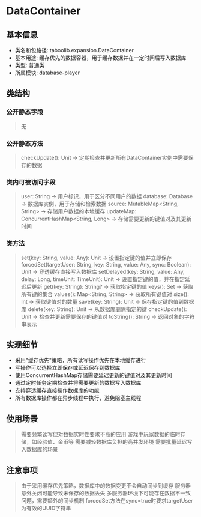 # DataContainer

## 基本信息
- 类名和包路径: taboolib.expansion.DataContainer
- 基本用途: 缓存优先的数据容器，用于缓存数据并在一定时间后写入数据库
- 类型: 普通类
- 所属模块: database-player

## 类结构

### 公开静态字段
> 无

### 公开静态方法
> checkUpdate(): Unit -> 定期检查并更新所有DataContainer实例中需要保存的数据

### 类内可被访问字段
> user: String -> 用户标识，用于区分不同用户的数据
> database: Database -> 数据库实例，用于存储和检索数据
> source: MutableMap<String, String> -> 存储用户数据的本地缓存
> updateMap: ConcurrentHashMap<String, Long> -> 存储需要更新的键值对及其更新时间

### 类方法
> set(key: String, value: Any): Unit -> 设置指定键的值并立即保存
> forcedSet(targetUser: String, key: String, value: Any, sync: Boolean): Unit -> 穿透缓存直接写入数据库
> setDelayed(key: String, value: Any, delay: Long, timeUnit: TimeUnit): Unit -> 设置指定键的值，并在指定延迟后更新
> get(key: String): String? -> 获取指定键的值
> keys(): Set<String> -> 获取所有键的集合
> values(): Map<String, String> -> 获取所有键值对
> size(): Int -> 获取键值对的数量
> save(key: String): Unit -> 保存指定键的值到数据库
> delete(key: String): Unit -> 从数据库删除指定的键
> checkUpdate(): Unit -> 检查并更新需要保存的键值对
> toString(): String -> 返回对象的字符串表示

## 实现细节
- 采用"缓存优先"策略，所有读写操作优先在本地缓存进行
- 写操作可以选择立即保存或延迟保存到数据库
- 使用ConcurrentHashMap存储需要延迟更新的键值对及其更新时间
- 通过定时任务定期检查并将需要更新的数据写入数据库
- 支持穿透缓存直接操作数据库的功能
- 所有数据库操作都在异步线程中执行，避免阻塞主线程

## 使用场景
> 需要频繁读写但对数据实时性要求不高的应用
> 游戏中玩家数据的临时存储，如经验值、金币等
> 需要减轻数据库负担的高并发环境
> 需要批量延迟写入数据库的场景

## 注意事项
> 由于采用缓存优先策略，数据库中的数据变更不会自动同步到缓存
> 服务器意外关闭可能导致未保存的数据丢失
> 多服务器环境下可能存在数据不一致问题，需要额外的同步机制
> forcedSet方法在sync=true时要求targetUser为有效的UUID字符串
